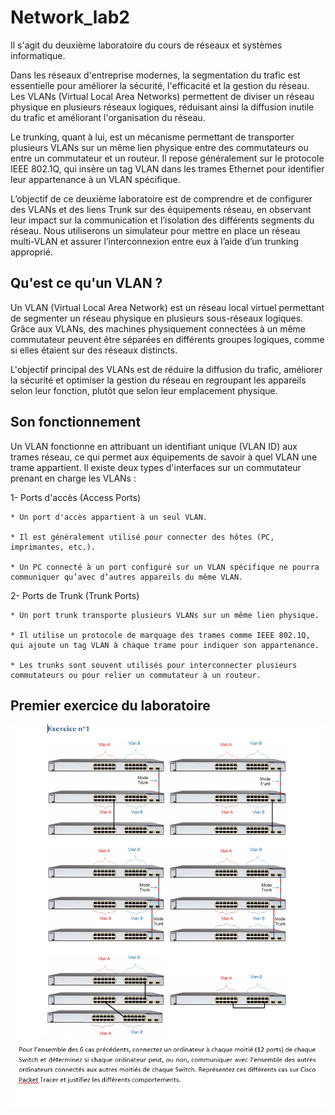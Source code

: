 # Network_lab2
Il s'agit du deuxième laboratoire du cours de réseaux et systèmes informatique.

Dans les réseaux d'entreprise modernes, la segmentation du trafic est essentielle pour améliorer la sécurité, l'efficacité et la gestion du réseau. Les VLANs (Virtual Local Area Networks) permettent de diviser un réseau physique en plusieurs réseaux logiques, réduisant ainsi la diffusion inutile du trafic et améliorant l'organisation du réseau.

Le trunking, quant à lui, est un mécanisme permettant de transporter plusieurs VLANs sur un même lien physique entre des commutateurs ou entre un commutateur et un routeur. Il repose généralement sur le protocole IEEE 802.1Q, qui insère un tag VLAN dans les trames Ethernet pour identifier leur appartenance à un VLAN spécifique.

L’objectif de ce deuxième laboratoire est de comprendre et de configurer des VLANs et des liens Trunk sur des équipements réseau, en observant leur impact sur la communication et l’isolation des différents segments du réseau. Nous utiliserons un simulateur pour mettre en place un réseau multi-VLAN et assurer l’interconnexion entre eux à l’aide d’un trunking approprié.

## Qu'est ce qu'un VLAN ?
Un VLAN (Virtual Local Area Network) est un réseau local virtuel permettant de segmenter un réseau physique en plusieurs sous-réseaux logiques. Grâce aux VLANs, des machines physiquement connectées à un même commutateur peuvent être séparées en différents groupes logiques, comme si elles étaient sur des réseaux distincts.

L'objectif principal des VLANs est de réduire la diffusion du trafic, améliorer la sécurité et optimiser la gestion du réseau en regroupant les appareils selon leur fonction, plutôt que selon leur emplacement physique.

## Son fonctionnement
Un VLAN fonctionne en attribuant un identifiant unique (VLAN ID) aux trames réseau, ce qui permet aux équipements de savoir à quel VLAN une trame appartient. Il existe deux types d'interfaces sur un commutateur prenant en charge les VLANs :

 1- Ports d'accès (Access Ports)

    * Un port d'accès appartient à un seul VLAN.

    * Il est généralement utilisé pour connecter des hôtes (PC, imprimantes, etc.).

    * Un PC connecté à un port configuré sur un VLAN spécifique ne pourra communiquer qu’avec d’autres appareils du même VLAN.

2- Ports de Trunk (Trunk Ports)

    * Un port trunk transporte plusieurs VLANs sur un même lien physique.

    * Il utilise un protocole de marquage des trames comme IEEE 802.1Q, qui ajoute un tag VLAN à chaque trame pour indiquer son appartenance.

    * Les trunks sont souvent utilisés pour interconnecter plusieurs commutateurs ou pour relier un commutateur à un routeur.




## Premier exercice du laboratoire

![Exercice 2](vlan1.png)
![Exercice 2](vlan11.png)

